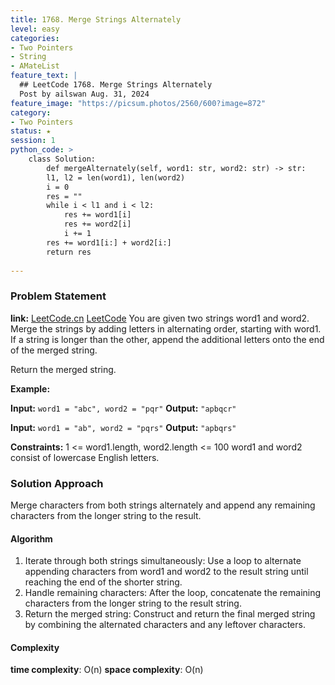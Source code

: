 ```yaml
---
title: 1768. Merge Strings Alternately
level: easy
categories:
- Two Pointers
- String
- AMateList
feature_text: |
  ## LeetCode 1768. Merge Strings Alternately
  Post by ailswan Aug. 31, 2024
feature_image: "https://picsum.photos/2560/600?image=872"
category:
- Two Pointers
status: ★
session: 1
python_code: >
    class Solution:
        def mergeAlternately(self, word1: str, word2: str) -> str:
        l1, l2 = len(word1), len(word2)
        i = 0
        res = ""
        while i < l1 and i < l2:
            res += word1[i]
            res += word2[i]
            i += 1
        res += word1[i:] + word2[i:]
        return res
        
---
```


### Problem Statement
**link:**
[LeetCode.cn](https://leetcode.cn/problems/merge-strings-alternately/)
[LeetCode](https://leetcode.com/merge-strings-alternately/)
You are given two strings word1 and word2. Merge the strings by adding letters in alternating order, starting with word1. If a string is longer than the other, append the additional letters onto the end of the merged string.

Return the merged string.


**Example:**

**Input:** `word1 = "abc", word2 = "pqr"`
**Output:** `"apbqcr"`

**Input:** `word1 = "ab", word2 = "pqrs"`
**Output:** `"apbqrs"`

**Constraints:**
1 <= word1.length, word2.length <= 100
word1 and word2 consist of lowercase English letters.

### Solution Approach
Merge characters from both strings alternately and append any remaining characters from the longer string to the result.

#### Algorithm
1. Iterate through both strings simultaneously: Use a loop to alternate appending characters from word1 and word2 to the result string until reaching the end of the shorter string.
2. Handle remaining characters: After the loop, concatenate the remaining characters from the longer string to the result string.
3. Return the merged string: Construct and return the final merged string by combining the alternated characters and any leftover characters.

#### Complexity
 **time complexity**: O(n)
 **space complexity**: O(n)